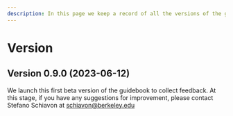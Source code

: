 ```yaml
---
description: In this page we keep a record of all the versions of the guidebook
---
```


# Version

## Version 0.9.0 (2023-06-12)

We launch this first beta version of the guidebook to collect feedback. At this stage, if you have any suggestions for improvement, please contact Stefano Schiavon at schiavon@berkeley.edu
